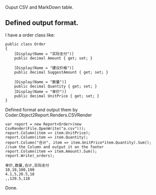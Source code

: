 
Ouput CSV and MarkDown table.

## Defined output format.

I have a order class like:
```
public class Order
{
    [Display(Name = "实际支付")]
    public decimal Amount { get; set; }

    [Display(Name = "建议价格")]
    public decimal SuggestAmount { get; set; }

    [Display(Name = "数量")]
    public decimal Quantity { get; set; }
    [Display(Name = "单价")]
    public decimal UnitPrice { get; set; }
}

```
Defined format and output them by Coder.Object2Report.Renders.CSVRender

```
var report = new Report<Order>(new CsvRender(File.OpenWrite("a.csv")));
report.Column(item => item.UnitPrice); 
report.Column(item => item.Quantity);
report.Column("合计", item => item.UnitPrice*item.Quantity).Sum();  //sum the Column and output it on the footer
report.Column(item => item.Amount).Sum();
report.Write(_orders);

```

```  CSV-File
单价,数量,合计,实际支付
10,10,100,100
4.1,5,20.5,18
,,120.5,118

```

Done.

